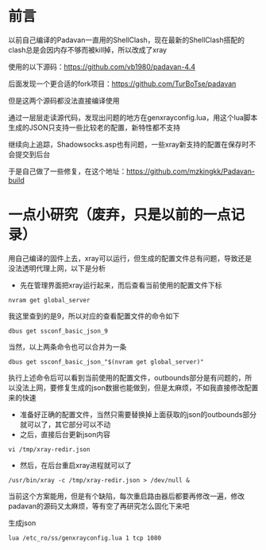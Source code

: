 # 前言

以前自己编译的Padavan一直用的ShellClash，现在最新的ShellClash搭配的clash总是会因内存不够而被kill掉，所以改成了xray

使用的以下源码：https://github.com/vb1980/padavan-4.4

后面发现一个更合适的fork项目：https://github.com/TurBoTse/padavan

但是这两个源码都没法直接编译使用

通过一层层走读源代码，发现出问题的地方在genxrayconfig.lua，用这个lua脚本生成的JSON只支持一些比较老的配置，新特性都不支持

继续向上追踪，Shadowsocks.asp也有问题，一些xray新支持的配置在保存时不会提交到后台

于是自己做了一些修复，在这个地址：https://github.com/mzkingkk/Padavan-build



# 一点小研究（废弃，只是以前的一点记录）

用自己编译的固件上去，xray可以运行，但生成的配置文件总有问题，导致还是没法透明代理上网，以下是分析

- 先在管理界面把xray运行起来，而后查看当前使用的配置文件下标

```
nvram get global_server
```

我这里查到的是9，所以对应的查看配置文件的命令如下

```
dbus get ssconf_basic_json_9
```

当然，以上两条命令也可以合并为一条

```
dbus get ssconf_basic_json_"$(nvram get global_server)"
```

执行上述命令后可以看到当前使用的配置文件，outbounds部分是有问题的，所以没法上网，要修复生成的json数据也能做到，但是太麻烦，不如我直接修改配置来的快速

- 准备好正确的配置文件，当然只需要替换掉上面获取的json的outbounds部分就可以了，其它部分可以不动
- 之后，直接后台更新json内容

```
vi /tmp/xray-redir.json
```

- 然后，在后台重启xray进程就可以了

```
/usr/bin/xray -c /tmp/xray-redir.json > /dev/null &
```

当前这个方案能用，但是有个缺陷，每次重启路由器后都要再修改一遍，修改padavan的源码又太麻烦，等有空了再研究怎么固化下来吧

生成json

```
lua /etc_ro/ss/genxrayconfig.lua 1 tcp 1080
```

